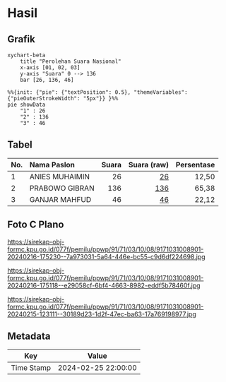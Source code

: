 # Hasil

## Grafik

```mermaid
xychart-beta
    title "Perolehan Suara Nasional"
    x-axis [01, 02, 03]
    y-axis "Suara" 0 --> 136
    bar [26, 136, 46]
```

```mermaid
%%{init: {"pie": {"textPosition": 0.5}, "themeVariables": {"pieOuterStrokeWidth": "5px"}} }%%
pie showData
    "1" : 26
    "2" : 136
    "3" : 46
```

## Tabel

| No. | Nama Paslon    | Suara | Suara (raw) | Persentase |
|:--- |:-------------- | -----:| -----------:| ----------:|
| 1   | ANIES MUHAIMIN | 26    | [26][p-1]   | 12,50      |
| 2   | PRABOWO GIBRAN | 136   | [136][p-2]  | 65,38      |
| 3   | GANJAR MAHFUD  | 46    | [46][p-3]   | 22,12      |


[p-1]: https://github.com/gigit-pemilu/pemilu-2024/blob/main/pilpres/hitung-suara/sub/91-papua/sub/71-kota-jayapura/sub/03-abepura/sub/1008-awiyo/sub/901-tps/sub/paslon-1.txt
[p-2]: https://github.com/gigit-pemilu/pemilu-2024/blob/main/pilpres/hitung-suara/sub/91-papua/sub/71-kota-jayapura/sub/03-abepura/sub/1008-awiyo/sub/901-tps/sub/paslon-2.txt
[p-3]: https://github.com/gigit-pemilu/pemilu-2024/blob/main/pilpres/hitung-suara/sub/91-papua/sub/71-kota-jayapura/sub/03-abepura/sub/1008-awiyo/sub/901-tps/sub/paslon-3.txt

## Foto C Plano

https://sirekap-obj-formc.kpu.go.id/077f/pemilu/ppwp/91/71/03/10/08/9171031008901-20240216-175230--7a973031-5a64-446e-bc55-c9d6df224698.jpg

https://sirekap-obj-formc.kpu.go.id/077f/pemilu/ppwp/91/71/03/10/08/9171031008901-20240216-175118--e29058cf-6bf4-4663-8982-eddf5b78460f.jpg

https://sirekap-obj-formc.kpu.go.id/077f/pemilu/ppwp/91/71/03/10/08/9171031008901-20240215-123111--30189d23-1d2f-47ec-ba63-17a769198977.jpg


## Metadata

| Key        | Value               |
| ---------- | ------------------- |
| Time Stamp | 2024-02-25 22:00:00 |



